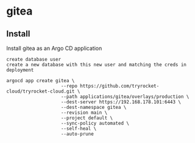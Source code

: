 # gitea

## Install

Install gitea as an Argo CD application

    create database user 
    create a new database with this new user and matching the creds in deployment

    argocd app create gitea \
                        --repo https://github.com/tryrocket-cloud/tryrocket-cloud.git \
                        --path applications/gitea/overlays/production \
                        --dest-server https://192.168.178.101:6443 \
                        --dest-namespace gitea \
                        --revision main \
                        --project default \
                        --sync-policy automated \
                        --self-heal \
                        --auto-prune